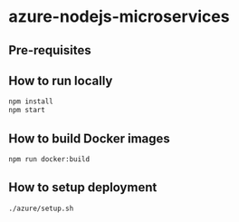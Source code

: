 # azure-nodejs-microservices

<!--
## Architecture

![Application architecture](./docs/architecture.svg)
-->

## Pre-requisites


## How to run locally

```bash
npm install
npm start
```

## How to build Docker images

```bash
npm run docker:build
```

## How to setup deployment

```bash
./azure/setup.sh
```
